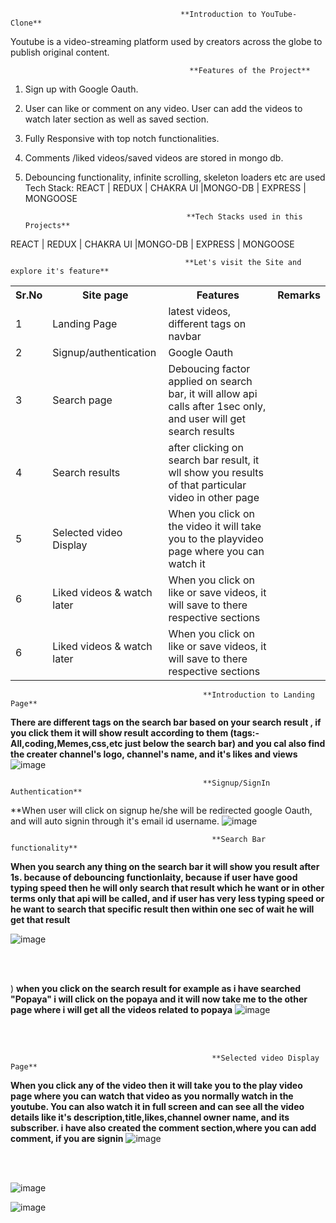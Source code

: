                                           **Introduction to YouTube-Clone**
  Youtube is a video-streaming platform used by creators across the globe to publish original content.


                                            **Features of the Project**

1) Sign up with Google Oauth. 
2) User can like or comment on any video. User can add the videos to watch later section as well as saved section.
3) Fully Responsive with top notch functionalities.
4) Comments /liked videos/saved videos are stored in mongo db. 
5) Debouncing functionality, infinite scrolling, skeleton loaders etc are used 
Tech Stack: REACT | REDUX | CHAKRA UI |MONGO-DB | EXPRESS | MONGOOSE

                                           **Tech Stacks used in this Projects**

REACT | REDUX | CHAKRA UI |MONGO-DB | EXPRESS | MONGOOSE


                                           **Let's visit the Site and explore it's feature**
                                            
                                            
                                            

  <table>
    <tr>
      <th>Sr.No</th>
          <th>Site page</th>
          <th>Features</th>
      <th>Remarks</th>
    </tr>
    <tr>
      <td>1</td>
          <td>Landing Page</td>
          <td>latest videos, different tags on navbar </td>
    </tr>
    <tr>
          <td>2</td>
          <td>Signup/authentication</td>
          <td>Google Oauth</td>
    </tr>
    <tr>
         <td>3</td>
          <td>Search page</td>
          <td>Deboucing factor applied on search bar, it will allow api calls after 1sec only, and user will get search results </td>
    </tr>
    <tr>
        <td>4</td>
          <td>Search results</td>
          <td>after clicking on search bar result, it wll show you results of that particular video in other page</td>
    </tr>
    <tr>
          <td>5</td>
              <td>Selected video Display</td>
              <td>When you click on the video it will take you to the playvideo page where you can watch it</td>
      <tr/>
  
  <tr>
          <td>6</td>
              <td>Liked videos & watch later</td>
              <td>When you click on like or save videos, it will save to there respective sections</td>
      <tr/>
    <tr>
          <td>6</td>
              <td>Liked videos & watch later</td>
              <td>When you click on like or save videos, it will save to there respective sections</td>
      <tr/>
  </table>
  
  

                                               **Introduction to Landing Page**

**There are different tags on the search bar based on your search result , if you click them it will show result according to them (tags:- All,coding,Memes,css,etc just below the search bar) and you cal also find the creater channel's logo, channel's name, and it's likes and views** 
![image](https://user-images.githubusercontent.com/93375038/153739944-367ee165-79a2-4a85-86f1-4873d9d14bf3.png)


                                               **Signup/SignIn Authentication**
                                                          
 **When user will click on signup he/she will be redirected google Oauth, and will auto signin through it's email id username.
![image](https://user-images.githubusercontent.com/93375038/197108707-df9ad06f-f60c-4fdc-bf03-4b30cd10af55.png)



                                                 **Search Bar functionality**
  **When you search any thing on the search bar it will show you result after 1s. because of debouncing functionlaity, because if user have good typing speed then he will only search that result which he want or in other terms only that api will be called, and if user has very less typing speed or he want to search that specific result then within one sec of wait he will get that result**
  
  ![image](https://user-images.githubusercontent.com/93375038/153740135-cf3b9c70-9a46-4b8a-ade1-79dc42ba91db.png)

  <br/>
  <br/>




)
  **when you click on the search result for example as i have searched "Popaya" i will click on the popaya and it will now take me to the other page where i will get all the videos related to popaya**
  ![image](https://user-images.githubusercontent.com/93375038/153740207-815374fb-900a-4500-9328-b6e9fbdc852a.png)

  <br/>
  <br/>





                                                 **Selected video Display Page**
  **When you click any of the video then it will take you to the play video page where you can watch that video as you normally watch in the youtube. You can also watch it in full screen and can see all the video details like it's description,title,likes,channel owner name, and its subscriber. i have also created the comment section,where you  can add comment, if you are signin**
![image](https://user-images.githubusercontent.com/93375038/153740276-23051502-3811-4c26-8323-5fe7f1c105ad.png)

  <br/>
  <br/>
  
  
![image](https://user-images.githubusercontent.com/93375038/153740314-cff3d581-cb1b-4acf-9c01-8fbe42294c29.png)


![image](https://user-images.githubusercontent.com/93375038/153740318-9d8e5950-4294-4261-86e2-8282fd9f3ccf.png)



